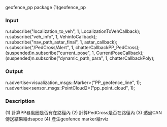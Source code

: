 geofence_pp package
(1)geofence_pp

### Input
n.subscribe("localization_to_veh", 1, LocalizationToVehCallback);
n.subscribe("veh_info", 1, VehinfoCallback);
n.subscribe("nav_path_astar_final", 1, astar_callback);
n.subscribe("/PedCross/Alert", 1, chatterCallbackPP_PedCross);
(suspended)n.subscribe("current_pose", 1, CurrentPoseCallback);
(suspended)n.subscribe("dynamic_path_para", 1, chatterCallbackPoly); 




### Output
n.advertise<visualization_msgs::Marker>("PP_geofence_line", 1);
n.advertise<sensor_msgs::PointCloud2>("pp_point_cloud", 1);

### Description
(1) 計算PP暴風圈是否有在路徑內
(2) 計算PedCross是否在路徑內
(3) 透過CAN傳送結果給dsapce
(4) 產生geofence marker給rviz
